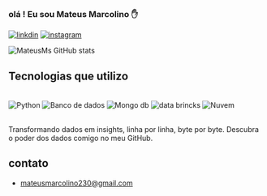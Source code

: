 ### olá ! Eu sou Mateus Marcolino ✋

[![linkdin](	https://img.shields.io/badge/LinkedIn-0077B5?style=for-the-badge&logo=linkedin&logoColor=white)](https://www.linkedin.com/in/mateus-marcolino-silva-0a4636221/)
[![instagram](https://img.shields.io/badge/Instagram-E4405F?style=for-the-badge&logo=instagram&logoColor=white	)](https://www.instagram.com/cantododev/)


![MateusMs GitHub stats](https://github-readme-stats.vercel.app/api?username=MateusMsDatabase&show_icons=true&theme=onedark)

## Tecnologias que utilizo 

<div style= "display: inline_block"> </br>
<img align="center"  alt= "Python" src="https://img.shields.io/badge/Python-3776AB?style=for-the-badge&logo=python&logoColor=white"/>
<img align="center"  alt= "Banco de dados" src="https://img.shields.io/badge/Microsoft_SQL_Server-CC2927?style=for-the-badge&logo=microsoft-sql-server&logoColor=white"/>
<img align="center"  alt= "Mongo db" src="https://img.shields.io/badge/MongoDB-4EA94B?style=for-the-badge&logo=mongodb&logoColor=white"/>
<img align="center"  alt= "data brincks" src="https://img.shields.io/badge/Databricks-FF3621?style=for-the-badge&logo=Databricks&logoColor=white"/>
<img align="center"  alt= "Nuvem" src="https://img.shields.io/badge/microsoft%20azure-0089D6?style=for-the-badge&logo=microsoft-azure&logoColor=white"/>
</div></br>

Transformando dados em insights, linha por linha, byte por byte. Descubra o poder dos dados comigo no meu GitHub.

## contato

- [mateusmarcolino230@gmail.com]()





